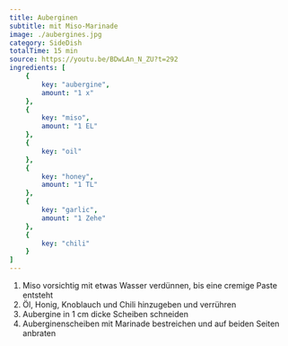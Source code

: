 ```yaml
---
title: Auberginen
subtitle: mit Miso-Marinade
image: ./aubergines.jpg
category: SideDish
totalTime: 15 min
source: https://youtu.be/BDwLAn_N_ZU?t=292
ingredients: [
    {
        key: "aubergine",
        amount: "1 x"
    },
    {
        key: "miso",
        amount: "1 EL"
    },
    {
        key: "oil"
    },
    {
        key: "honey",
        amount: "1 TL"
    },
    {
        key: "garlic",
        amount: "1 Zehe"
    },
    {
        key: "chili"
    }
]
---
```


1. Miso vorsichtig mit etwas Wasser verdünnen, bis eine cremige Paste entsteht
2. Öl, Honig, Knoblauch und Chili hinzugeben und verrühren
3. Aubergine in 1 cm dicke Scheiben schneiden
4. Auberginenscheiben mit Marinade bestreichen und auf beiden Seiten anbraten